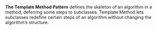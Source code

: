 **The Template Method Pattern** defines the skeleton of an algorithm in a method, 
deferring some steps to subclasses. Template Method lets subclasses redefine certain 
steps of an algorithm without changing the algorithm’s structure.